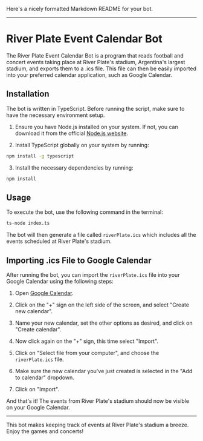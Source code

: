 Here's a nicely formatted Markdown README for your bot.

---

# River Plate Event Calendar Bot

The River Plate Event Calendar Bot is a program that reads football and concert events taking place at River Plate's stadium, Argentina's largest stadium, and exports them to a .ics file. This file can then be easily imported into your preferred calendar application, such as Google Calendar.

## Installation

The bot is written in TypeScript. Before running the script, make sure to have the necessary environment setup.

1. Ensure you have Node.js installed on your system. If not, you can download it from the official [Node.js website](https://nodejs.org/).

2. Install TypeScript globally on your system by running:

```bash
npm install -g typescript
```

3. Install the necessary dependencies by running:

```bash
npm install
```

## Usage

To execute the bot, use the following command in the terminal:

```bash
ts-node index.ts
```

The bot will then generate a file called `riverPlate.ics` which includes all the events scheduled at River Plate's stadium.

## Importing .ics File to Google Calendar

After running the bot, you can import the `riverPlate.ics` file into your Google Calendar using the following steps:

1. Open [Google Calendar](https://calendar.google.com).

2. Click on the "+" sign on the left side of the screen, and select "Create new calendar".

3. Name your new calendar, set the other options as desired, and click on "Create calendar".

4. Now click again on the "+" sign, this time select "Import".

5. Click on "Select file from your computer", and choose the `riverPlate.ics` file.

6. Make sure the new calendar you've just created is selected in the "Add to calendar" dropdown.

7. Click on "Import".

And that's it! The events from River Plate's stadium should now be visible on your Google Calendar.

---

This bot makes keeping track of events at River Plate's stadium a breeze. Enjoy the games and concerts!

